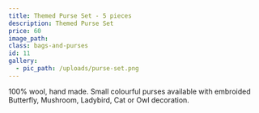 ```yaml
---
title: Themed Purse Set - 5 pieces
description: Themed Purse Set
price: 60
image_path:
class: bags-and-purses
id: 11
gallery:
  - pic_path: /uploads/purse-set.png
---
```



100% wool, hand made. Small colourful purses available with embroided Butterfly, Mushroom, Ladybird, Cat or Owl decoration.